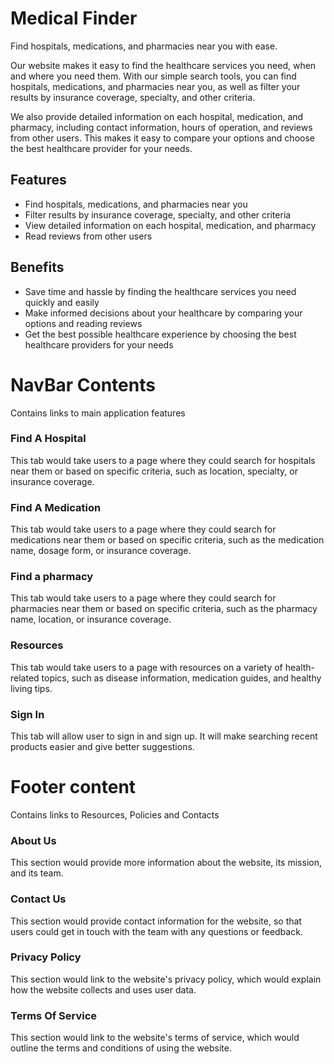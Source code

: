 # Medical Finder

Find hospitals, medications, and pharmacies near you with ease.

Our website makes it easy to find the healthcare services you need, when and where you need them. With our simple search tools, you can find hospitals, medications, and pharmacies near you, as well as filter your results by insurance coverage, specialty, and other criteria.

We also provide detailed information on each hospital, medication, and pharmacy, including contact information, hours of operation, and reviews from other users. This makes it easy to compare your options and choose the best healthcare provider for your needs.

## Features

- Find hospitals, medications, and pharmacies near you
- Filter results by insurance coverage, specialty, and other criteria
- View detailed information on each hospital, medication, and pharmacy
- Read reviews from other users

## Benefits

- Save time and hassle by finding the healthcare services you need quickly and easily
- Make informed decisions about your healthcare by comparing your options and reading reviews
- Get the best possible healthcare experience by choosing the best healthcare providers for your needs

# NavBar Contents 

Contains links to main application features

### Find A Hospital

This tab would take users to a page where they could search for hospitals near them or based on specific criteria, such as location, specialty, or insurance coverage.

### Find A Medication

This tab would take users to a page where they could search for medications near them or based on specific criteria, such as the medication name, dosage form, or insurance coverage.

### Find a pharmacy

This tab would take users to a page where they could search for pharmacies near them or based on specific criteria, such as the pharmacy name, location, or insurance coverage.

### Resources

This tab would take users to a page with resources on a variety of health-related topics, such as disease information, medication guides, and healthy living tips.

### Sign In

This tab will allow user to sign in and sign up. It will make searching recent products easier and give better suggestions. 


# Footer content

Contains links to Resources, Policies and Contacts

### About Us

This section would provide more information about the website, its mission, and its team.

### Contact Us

This section would provide contact information for the website, so that users could get in touch with the team with any questions or feedback.

### Privacy Policy

This section would link to the website's privacy policy, which would explain how the website collects and uses user data.

### Terms Of Service 

This section would link to the website's terms of service, which would outline the terms and conditions of using the website.
